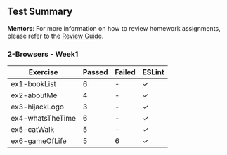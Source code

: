 ## Test Summary

**Mentors**: For more information on how to review homework assignments, please refer to the [Review Guide](https://github.com/HackYourFuture/mentors/blob/main/assignment-support/review-guide.md).

### 2-Browsers - Week1

|     Exercise     | Passed | Failed | ESLint |
|------------------|--------|--------|--------|
| ex1-bookList     |   6    |   -    |   ✓    |
| ex2-aboutMe      |   4    |   -    |   ✓    |
| ex3-hijackLogo   |   3    |   -    |   ✓    |
| ex4-whatsTheTime |   6    |   -    |   ✓    |
| ex5-catWalk      |   5    |   -    |   ✓    |
| ex6-gameOfLife   |   5    |   6    |   ✓    |

